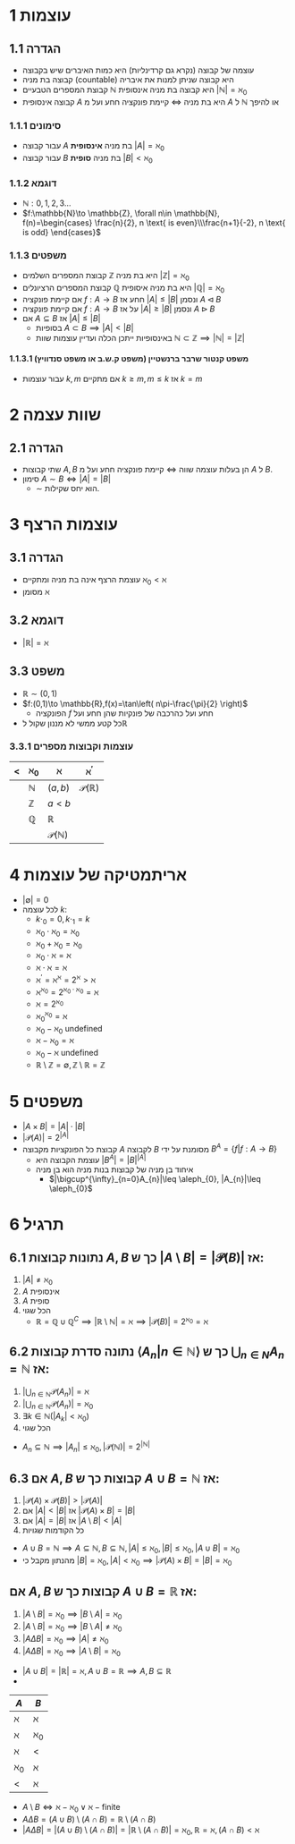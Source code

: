 # 1	עוצמות

## 1.1	הגדרה

- עוצמה של קבוצה (נקרא גם קרדינליות) היא כמות האיברים שיש בקבוצה
- קבוצה בת מניה (countable) היא קבוצה שניתן למנות את איבריה
- קבוצת המספרים הטבעיים $\mathbb{N}$ היא קבוצה בת מניה אינסופית $|\mathbb{N}|=\aleph_{0}$
- קבוצה אינסופית $A$ היא בת מניה $\iff$ קיימת פונקציה חחע ועל מ $A$ ל $\mathbb{N}$ או להיפך

### 1.1.1	סימונים

- עבור קבוצה $A$ בת מניה **אינסופית** $|A|=\aleph_{0}$
- עבור קבוצה $B$ בת מניה **סופית** $|B|<\aleph_{0}$

### 1.1.2	דוגמא

- $\mathbb{N}:0,1,2,3\dots$
- $f:\mathbb{N}\to \mathbb{Z}, \forall n\in \mathbb{N}, f(n)=\begin{cases} \frac{n}{2}, n \text{ is even}\\\frac{n+1}{-2}, n \text{ is odd} \end{cases}$

### 1.1.3	משפטים

- קבוצת המספרים השלמים $\mathbb{Z}$ היא בת מניה $|\mathbb{Z}|=\aleph_{0}$
- קבוצת המספרים הרציונלים $\mathbb{Q}$ היא בת מניה איסופית $|\mathbb{Q}|=\aleph_{0}$
- אם קיימת פונקציה $f:A\to B$ חחע אז $|A|\leq|B|$ ונסמן $A\triangleleft B$
- אם קיימת פונקציה $f:A\to B$ על אז $|A|\geq|B|$ ונסמן $A\triangleright B$
- אם $A\subseteq B$ אז $|A|\leq|B|$
	- בסופיות $A\subset B\implies|A|<|B|$
	- באינסופיות ייתכן הכלה ועדיין עוצמות שוות $\mathbb{N}\subset \mathbb{Z}\implies|\mathbb{N}|=|\mathbb{Z}|$

#### 1.1.3.1	משפט קנטור שרבר ברנשטיין (משפט ק.ש.ב או משפט סנדוויץ)

- עבור עוצמות $k,m$ אם מתקיים $k\geq m,m\leq k$ אז $k=m$

# 2	שוות עצמה

## 2.1	הגדרה

- שתי קבוצות $A,B$ הן בעלות עוצמה שווה $\iff$ קיימת פונקציה חחע ועל מ $A$ ל $B$.
- סימון $A\sim B\iff|A|=|B|$
	- $\sim$ הוא יחס שקילות.

# 3	עוצמות הרצף

## 3.1	הגדרה

- עוצמת הרצף אינה בת מניה ומתקיים $\aleph_{0}<\aleph$
- מסומן $\aleph$

## 3.2	דוגמא

- $|\mathbb{R}|=\aleph$

## 3.3	משפט

- $\mathbb{R}\sim(0,1)$
- $f:(0,1)\to \mathbb{R},f(x)=\tan\left( n\pi-\frac{\pi}{2} \right)$
	- הפונקציה $f$ חחע ועל כהרכבה של פונקיות שהן חחע ועל
- כל קטע ממשי לא מננון שקול ל$\mathbb{R}$ 

### 3.3.1	עוצמות וקבוצות מספרים

| $<$ | $\aleph_{0}$ | $\aleph$                  | $\aleph^{'}$              |
| --- | ------------ | ------------------------- | ------------------------- |
|     | $\mathbb{N}$ | $(a,b)$                   | $\mathcal{P}(\mathbb{R})$ |
|     | $\mathbb{Z}$ | $a<b$                     |                           |
|     | $\mathbb{Q}$ | $\mathbb{R}$              |                           |
|     |              | $\mathcal{P}(\mathbb{N})$ |                           |

# 4	אריתמטיקה של עוצמות

- $|\emptyset|=0$
- לכל עוצמה $k$:
	- $k\cdot_{0}=0,k\cdot_{1}=k$
	- $\aleph_{0}\cdot \aleph_{0}=\aleph_{0}$
	- $\aleph_{0}+\aleph_{0}=\aleph_{0}$
	- $\aleph_{0}\cdot \aleph=\aleph$
	- $\aleph\cdot \aleph=\aleph$
	- $\aleph^{'}=\aleph^{\aleph}=2^{\aleph}>\aleph$
	- $\aleph^{\aleph_{0}}=2^{\aleph_{0}\cdot \aleph_{0}}=\aleph$
	- $\aleph=2^{\aleph_{0}}$
	- $\aleph_{0}^{\aleph_{0}}=\aleph$
	- $\aleph_{0}-\aleph_{0} \text{ undefined}$
	- $\aleph-\aleph_{0}=\aleph$
	- $\aleph_{0}-\aleph \text{ undefined}$
	- $\mathbb{R}\setminus \mathbb{Z}=\emptyset, \mathbb{Z}\setminus \mathbb{R}=\mathbb{Z}$

# 5	משפטים

- $|A\times B|=|A|\cdot|B|$
- $|\mathcal{P}(A)|=2^{|A|}$
- קבוצת כל הפונקציות מקבוצה $A$ לקבוצה $B$ מסומנת על ידי $B^A=\{f|f:A\to B\}$
	- עוצמת הקבוצה היא $|B^A|=|B|^{|A|}$
	- איחוד בן מניה של קבוצות בנות מניה הוא בן מניה
		- $|\bigcup^{\infty}_{n=0}A_{n}|\leq \aleph_{0}, |A_{n}|\leq \aleph_{0}$

# 6	תרגיל

## 6.1	נתונות קבוצות $A,B$ כך ש $|A\setminus B|=|\mathcal{P}(B)|$ אז:
1. $|A|\neq \aleph_{0}$
2. $A$ אינסופית
3. $A$ סופית
4. הכל שגוי
	- $\mathbb{R}=\mathbb{Q}\cup \mathbb{Q}^C\implies|\mathbb{R}\setminus \mathbb{N}|=\aleph\implies|\mathcal{P}(B)|=2^{\aleph_{0}}=\aleph$

## 6.2	נתונה סדרת קבוצות $\langle A_{n}|n\in \mathbb{N} \rangle$ כך ש $\bigcup_{n\in N}A_{n}=\mathbb{N}$ אז:
1. $|\bigcup_{n\in \mathbb{N}}\mathcal{P}(A_{n})|=\aleph$
2. $|\bigcup_{n\in \mathbb{N}}\mathcal{P}(A_{n})|=\aleph_{0}$
3. $\exists k\in \mathbb{N}(|A_{k}|<\aleph_{0})$
4. הכל שגוי
- $A_{n}\subseteq \mathbb{N}\implies|A_{n}|\leq \aleph_{0}, |\mathcal{P}(\mathbb{N})|=2^{|\mathbb{N}|}$

## 6.3	אם $A,B$ קבוצות כך ש $A\cup B=\mathbb{N}$ אז:
1. $|\mathcal{P}(A)\times \mathcal{P}(B)|>|\mathcal{P}(A)|$
2. אם $|A|<|B|$ אז $|\mathcal{P}(A)\times B|=|B|$<mark class="hltr-green"></mark>
3. אם $|A|=|B|$ אז $|A\setminus B|<|A|$
4. כל הקודמות שגויות

- $A\cup B=\mathbb{N}\implies A\subseteq \mathbb{N},B\subseteq \mathbb{N},|A|\leq \aleph_{0},|B|\leq \aleph_{0}, |A\cup B|=\aleph_{0}$
- מהנתון מקבל כי $|B|=\aleph_{0},|A|<\aleph_{0}\implies|\mathcal{P}(A)\times B|=|B|=\aleph_{0}$

## אם $A,B$ קבוצות כך ש $A\cup B=\mathbb{R}$ אז:
1. $|A\setminus B|=\aleph_{0}\implies|B\setminus A|=\aleph_{0}$
1. $|A\setminus B|=\aleph_{0}\implies|B\setminus A|\neq\aleph_{0}$
1. $|A\Delta B|=\aleph_{0}\implies|A|\neq\aleph_{0}$
1. $|A\Delta B|=\aleph_{0}\implies|A\setminus B|=\aleph_{0}$

- $|A\cup B|=|\mathbb{R}|=\aleph, A\cup B=\mathbb{R}\implies A,B\subseteq \mathbb{R}$
- 
| $A$          | $B$          |
| ------------ | ------------ |
| $\aleph$     | $\aleph$     |
| $\aleph$     | $\aleph_{0}$ |
| $\aleph$     | <            |
| $\aleph_{0}$ | $\aleph$     |
| <            | $\aleph$             |
- $A\setminus B\iff \aleph-\aleph_{0}\lor \aleph-\text{finite}$
- $A\Delta B=(A\cup B)\setminus(A\cap B)=\mathbb{R}\setminus(A\cap B)$
- $|A\Delta B|=|(A\cup B)\setminus(A\cap B)|=|\mathbb{R}\setminus(A\cap B)|=\aleph_{0}, \mathbb{R}=\aleph, (A\cap B)<\aleph$